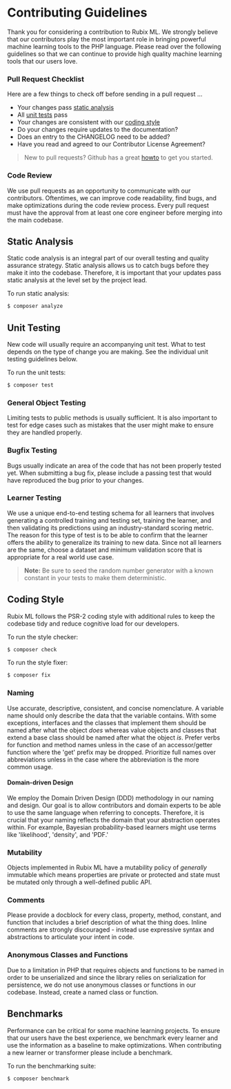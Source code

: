 # Contributing Guidelines
Thank you for considering a contribution to Rubix ML. We strongly believe that our contributors play the most important role in bringing powerful machine learning tools to the PHP language. Please read over the following guidelines so that we can continue to provide high quality machine learning tools that our users love.

### Pull Request Checklist
Here are a few things to check off before sending in a pull request ...

- Your changes pass [static analysis](#static-analysis)
- All [unit tests](#unit-testing) pass
- Your changes are consistent with our [coding style](#coding-style)
- Do your changes require updates to the documentation?
- Does an entry to the CHANGELOG need to be added?
- Have you read and agreed to our Contributor License Agreement?

> New to pull requests? Github has a great [howto](https://help.github.com/articles/about-pull-requests/) to get you started.

### Code Review
We use pull requests as an opportunity to communicate with our contributors. Oftentimes, we can improve code readability, find bugs, and make optimizations during the code review process. Every pull request must have the approval from at least one core engineer before merging into the main codebase.

## Static Analysis
Static code analysis is an integral part of our overall testing and quality assurance strategy. Static analysis allows us to catch bugs before they make it into the codebase. Therefore, it is important that your updates pass static analysis at the level set by the project lead.

To run static analysis:
```sh
$ composer analyze
```
  
## Unit Testing
New code will usually require an accompanying unit test. What to test depends on the type of change you are making. See the individual unit testing guidelines below.

To run the unit tests:
```sh
$ composer test
```

### General Object Testing
Limiting tests to public methods is usually sufficient. It is also important to test for edge cases such as mistakes that the user might make to ensure they are handled properly.

### Bugfix Testing
Bugs usually indicate an area of the code that has not been properly tested yet. When submitting a bug fix, please include a passing test that would have reproduced the bug prior to your changes.

### Learner Testing
We use a unique end-to-end testing schema for all learners that involves generating a controlled training and testing set, training the learner, and then validating its predictions using an industry-standard scoring metric. The reason for this type of test is to be able to confirm that the learner offers the ability to generalize its training to new data. Since not all learners are the same, choose a dataset and minimum validation score that is appropriate for a real world use case.

> **Note:** Be sure to seed the random number generator with a known constant in your tests to make them deterministic.

## Coding Style
Rubix ML follows the PSR-2 coding style with additional rules to keep the codebase tidy and reduce cognitive load for our developers.

To run the style checker:
```sh
$ composer check
```

To run the style fixer:
```sh
$ composer fix
```

### Naming
Use accurate, descriptive, consistent, and concise nomenclature. A variable name should only describe the data that the variable contains. With some exceptions, interfaces and the classes that implement them should be named after what the object *does* whereas value objects and classes that extend a base class should be named after what the object *is*. Prefer verbs for function and method names unless in the case of an accessor/getter function where the 'get' prefix may be dropped. Prioritize full names over abbreviations unless in the case where the abbreviation is the more common usage.

#### Domain-driven Design
We employ the Domain Driven Design (DDD) methodology in our naming and design. Our goal is to allow contributors and domain experts to be able to use the same language when referring to concepts. Therefore, it is crucial that your naming reflects the domain that your abstraction operates within. For example, Bayesian probability-based learners might use terms like 'likelihood', 'density', and 'PDF.'

### Mutability
Objects implemented in Rubix ML have a mutability policy of *generally* immutable which means properties are private or protected and state must be mutated only through a well-defined public API.

### Comments
Please provide a docblock for every class, property, method, constant, and function that includes a brief description of what the thing does. Inline comments are strongly discouraged - instead use expressive syntax and abstractions to articulate your intent in code.

### Anonymous Classes and Functions
Due to a limitation in PHP that requires objects and functions to be named in order to be unserialized and since the library relies on serialization for persistence, we do not use anonymous classes or functions in our codebase. Instead, create a named class or function.

## Benchmarks
Performance can be critical for some machine learning projects. To ensure that our users have the best experience, we benchmark every learner and use the information as a baseline to make optimizations. When contributing a new learner or transformer please include a benchmark.

To run the benchmarking suite:
```sh
$ composer benchmark
```

